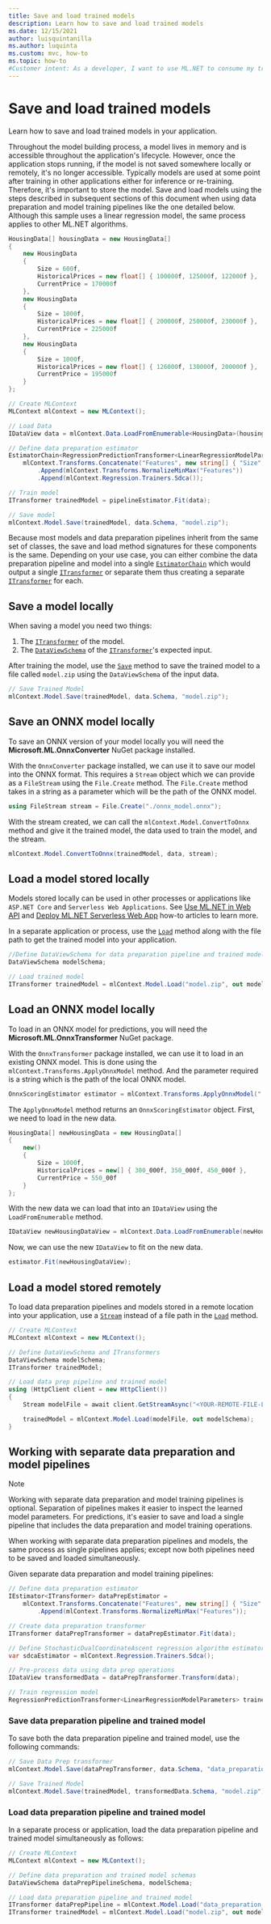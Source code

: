 ```yaml
---
title: Save and load trained models
description: Learn how to save and load trained models
ms.date: 12/15/2021
author: luisquintanilla
ms.author: luquinta
ms.custom: mvc, how-to
ms.topic: how-to
#Customer intent: As a developer, I want to use ML.NET to consume my trained and evaluated machine learning model in my applications.
---
```


# Save and load trained models

Learn how to save and load trained models in your application.

Throughout the model building process, a model lives in memory and is accessible throughout the application's lifecycle. However, once the application stops running, if the model is not saved somewhere locally or remotely, it's no longer accessible. Typically models are used at some point after training in other applications either for inference or re-training. Therefore, it's important to store the model. Save and load models using the steps described in subsequent sections of this document when using data preparation and model training pipelines like the one detailed below. Although this sample uses a linear regression model, the same process applies to other ML.NET algorithms.

```csharp
HousingData[] housingData = new HousingData[]
{
    new HousingData
    {
        Size = 600f,
        HistoricalPrices = new float[] { 100000f, 125000f, 122000f },
        CurrentPrice = 170000f
    },
    new HousingData
    {
        Size = 1000f,
        HistoricalPrices = new float[] { 200000f, 250000f, 230000f },
        CurrentPrice = 225000f
    },
    new HousingData
    {
        Size = 1000f,
        HistoricalPrices = new float[] { 126000f, 130000f, 200000f },
        CurrentPrice = 195000f
    }
};

// Create MLContext
MLContext mlContext = new MLContext();

// Load Data
IDataView data = mlContext.Data.LoadFromEnumerable<HousingData>(housingData);

// Define data preparation estimator
EstimatorChain<RegressionPredictionTransformer<LinearRegressionModelParameters>> pipelineEstimator =
    mlContext.Transforms.Concatenate("Features", new string[] { "Size", "HistoricalPrices" })
        .Append(mlContext.Transforms.NormalizeMinMax("Features"))
        .Append(mlContext.Regression.Trainers.Sdca());

// Train model
ITransformer trainedModel = pipelineEstimator.Fit(data);

// Save model
mlContext.Model.Save(trainedModel, data.Schema, "model.zip");
```

Because most models and data preparation pipelines inherit from the same set of classes, the save and load method signatures for these components is the same. Depending on your use case, you can either combine the data preparation pipeline and model into a single [`EstimatorChain`](xref:Microsoft.ML.Data.TransformerChain%601) which would output a single [`ITransformer`](xref:Microsoft.ML.ITransformer) or separate them thus creating a separate [`ITransformer`](xref:Microsoft.ML.ITransformer) for each.

## Save a model locally

When saving a model you need two things:

1. The [`ITransformer`](xref:Microsoft.ML.ITransformer) of the model.
2. The [`DataViewSchema`](xref:Microsoft.ML.DataViewSchema) of the [`ITransformer`](xref:Microsoft.ML.ITransformer)'s expected input.

After training the model, use the [`Save`](xref:Microsoft.ML.ModelOperationsCatalog.Save%2A) method to save the trained model to a file called `model.zip` using the `DataViewSchema` of the input data.

```csharp
// Save Trained Model
mlContext.Model.Save(trainedModel, data.Schema, "model.zip");
```

## Save an ONNX model locally

To save an ONNX version of your model locally you will need the **Microsoft.ML.OnnxConverter** NuGet package installed.

With the `OnnxConverter` package installed, we can use it to save our model into the ONNX format. This requires a `Stream` object which we can provide as a `FileStream` using the `File.Create` method. The `File.Create` method takes in a string as a parameter which will be the path of the ONNX model.

```csharp
using FileStream stream = File.Create("./onnx_model.onnx");
```

With the stream created, we can call the `mlContext.Model.ConvertToOnnx` method and give it the trained model, the data used to train the model, and the stream.

```csharp
mlContext.Model.ConvertToOnnx(trainedModel, data, stream);
```

## Load a model stored locally

Models stored locally can be used in other processes or applications like `ASP.NET Core` and `Serverless Web Applications`. See [Use ML.NET in Web API](./serve-model-web-api-ml-net.md) and [Deploy ML.NET Serverless Web App](./serve-model-serverless-azure-functions-ml-net.md) how-to articles to learn more.

In a separate application or process, use the [`Load`](xref:Microsoft.ML.ModelOperationsCatalog.Load%2A) method along with the file path to get the trained model into your application.

```csharp
//Define DataViewSchema for data preparation pipeline and trained model
DataViewSchema modelSchema;

// Load trained model
ITransformer trainedModel = mlContext.Model.Load("model.zip", out modelSchema);
```

## Load an ONNX model locally

To load in an ONNX model for predictions, you will need the **Microsoft.ML.OnnxTransformer** NuGet package.

With the `OnnxTransformer` package installed, we can use it to load in an existing ONNX model. This is done using the `mlContext.Transforms.ApplyOnnxModel` method. And the parameter required is a string which is the path of the local ONNX model.

```csharp
OnnxScoringEstimator estimator = mlContext.Transforms.ApplyOnnxModel("./onnx_model.onnx");
```

The `ApplyOnnxModel` method returns an `OnnxScoringEstimator` object. First, we need to load in the new data.

```csharp
HousingData[] newHousingData = new HousingData[]
{
    new()
    {
        Size = 1000f,
        HistoricalPrices = new[] { 300_000f, 350_000f, 450_000f },
        CurrentPrice = 550_00f
    }
};
```

With the new data we can load that into an `IDataView` using the `LoadFromEnumerable` method.

```csharp
IDataView newHousingDataView = mlContext.Data.LoadFromEnumerable(newHousingData);
```

Now, we can use the new `IDataView` to fit on the new data.

```csharp
estimator.Fit(newHousingDataView);
```

## Load a model stored remotely

To load data preparation pipelines and models stored in a remote location into your application, use a [`Stream`](xref:System.IO.Stream) instead of a file path in the [`Load`](xref:Microsoft.ML.ModelOperationsCatalog.Load%2A) method.

```csharp
// Create MLContext
MLContext mlContext = new MLContext();

// Define DataViewSchema and ITransformers
DataViewSchema modelSchema;
ITransformer trainedModel;

// Load data prep pipeline and trained model
using (HttpClient client = new HttpClient())
{
    Stream modelFile = await client.GetStreamAsync("<YOUR-REMOTE-FILE-LOCATION>");

    trainedModel = mlContext.Model.Load(modelFile, out modelSchema);
}
```

## Working with separate data preparation and model pipelines

> [!NOTE]
> Working with separate data preparation and model training pipelines is optional. Separation of pipelines makes it easier to inspect the learned model parameters. For predictions, it's easier to save and load a single pipeline that includes the data preparation and model training operations.

When working with separate data preparation pipelines and models, the same process as single pipelines applies; except now both pipelines need to be saved and loaded simultaneously.

Given separate data preparation and model training pipelines:

```csharp
// Define data preparation estimator
IEstimator<ITransformer> dataPrepEstimator =
    mlContext.Transforms.Concatenate("Features", new string[] { "Size", "HistoricalPrices" })
        .Append(mlContext.Transforms.NormalizeMinMax("Features"));

// Create data preparation transformer
ITransformer dataPrepTransformer = dataPrepEstimator.Fit(data);

// Define StochasticDualCoordinateAscent regression algorithm estimator
var sdcaEstimator = mlContext.Regression.Trainers.Sdca();

// Pre-process data using data prep operations
IDataView transformedData = dataPrepTransformer.Transform(data);

// Train regression model
RegressionPredictionTransformer<LinearRegressionModelParameters> trainedModel = sdcaEstimator.Fit(transformedData);
```

### Save data preparation pipeline and trained model

To save both the data preparation pipeline and trained model, use the following commands:

```csharp
// Save Data Prep transformer
mlContext.Model.Save(dataPrepTransformer, data.Schema, "data_preparation_pipeline.zip");

// Save Trained Model
mlContext.Model.Save(trainedModel, transformedData.Schema, "model.zip");
```

### Load data preparation pipeline and trained model

In a separate process or application, load the data preparation pipeline and trained model simultaneously as follows:

```csharp
// Create MLContext
MLContext mlContext = new MLContext();

// Define data preparation and trained model schemas
DataViewSchema dataPrepPipelineSchema, modelSchema;

// Load data preparation pipeline and trained model
ITransformer dataPrepPipeline = mlContext.Model.Load("data_preparation_pipeline.zip",out dataPrepPipelineSchema);
ITransformer trainedModel = mlContext.Model.Load("model.zip", out modelSchema);
```
